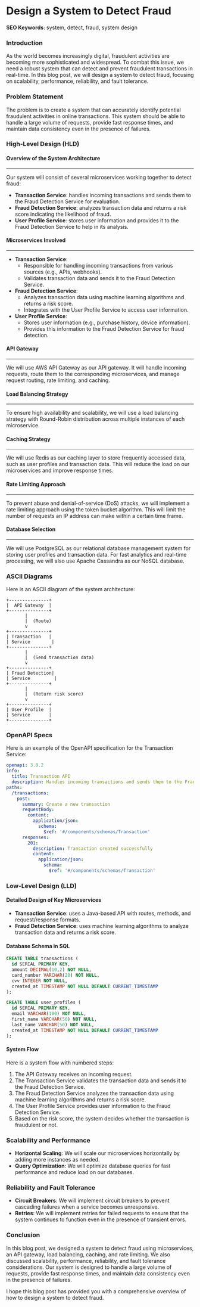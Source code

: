 **Design a System to Detect Fraud**
====================================

**SEO Keywords**: system, detect, fraud, system design

### Introduction

As the world becomes increasingly digital, fraudulent activities are becoming more sophisticated and widespread. To combat this issue, we need a robust system that can detect and prevent fraudulent transactions in real-time. In this blog post, we will design a system to detect fraud, focusing on scalability, performance, reliability, and fault tolerance.

### Problem Statement

The problem is to create a system that can accurately identify potential fraudulent activities in online transactions. This system should be able to handle a large volume of requests, provide fast response times, and maintain data consistency even in the presence of failures.

### High-Level Design (HLD)

#### Overview of the System Architecture
----------------------------------------

Our system will consist of several microservices working together to detect fraud:

* **Transaction Service**: handles incoming transactions and sends them to the Fraud Detection Service for evaluation.
* **Fraud Detection Service**: analyzes transaction data and returns a risk score indicating the likelihood of fraud.
* **User Profile Service**: stores user information and provides it to the Fraud Detection Service to help in its analysis.

#### Microservices Involved
---------------------------

* **Transaction Service**:
	+ Responsible for handling incoming transactions from various sources (e.g., APIs, webhooks).
	+ Validates transaction data and sends it to the Fraud Detection Service.
* **Fraud Detection Service**:
	+ Analyzes transaction data using machine learning algorithms and returns a risk score.
	+ Integrates with the User Profile Service to access user information.
* **User Profile Service**:
	+ Stores user information (e.g., purchase history, device information).
	+ Provides this information to the Fraud Detection Service for fraud detection.

#### API Gateway
-----------------

We will use AWS API Gateway as our API gateway. It will handle incoming requests, route them to the corresponding microservices, and manage request routing, rate limiting, and caching.

#### Load Balancing Strategy
-------------------------

To ensure high availability and scalability, we will use a load balancing strategy with Round-Robin distribution across multiple instances of each microservice.

#### Caching Strategy
---------------------

We will use Redis as our caching layer to store frequently accessed data, such as user profiles and transaction data. This will reduce the load on our microservices and improve response times.

#### Rate Limiting Approach
-------------------------

To prevent abuse and denial-of-service (DoS) attacks, we will implement a rate limiting approach using the token bucket algorithm. This will limit the number of requests an IP address can make within a certain time frame.

#### Database Selection
-----------------------

We will use PostgreSQL as our relational database management system for storing user profiles and transaction data. For fast analytics and real-time processing, we will also use Apache Cassandra as our NoSQL database.

### ASCII Diagrams

Here is an ASCII diagram of the system architecture:
```text
+---------------+
|  API Gateway  |
+---------------+
       |
       |  (Route)
       v
+---------------+
| Transaction   |
| Service        |
+---------------+
       |
       |  (Send transaction data)
       v
+---------------+
| Fraud Detection|
| Service         |
+---------------+
       |
       |  (Return risk score)
       v
+---------------+
| User Profile  |
| Service       |
+---------------+
```
### OpenAPI Specs

Here is an example of the OpenAPI specification for the Transaction Service:
```yaml
openapi: 3.0.2
info:
  title: Transaction API
  description: Handles incoming transactions and sends them to the Fraud Detection Service.
paths:
  /transactions:
    post:
      summary: Create a new transaction
      requestBody:
        content:
          application/json:
            schema:
              $ref: '#/components/schemas/Transaction'
      responses:
        201:
          description: Transaction created successfully
          content:
            application/json:
              schema:
                $ref: '#/components/schemas/Transaction'
```
### Low-Level Design (LLD)

#### Detailed Design of Key Microservices

* **Transaction Service**: uses a Java-based API with routes, methods, and request/response formats.
* **Fraud Detection Service**: uses machine learning algorithms to analyze transaction data and returns a risk score.

#### Database Schema in SQL
```sql
CREATE TABLE transactions (
  id SERIAL PRIMARY KEY,
  amount DECIMAL(10,2) NOT NULL,
  card_number VARCHAR(20) NOT NULL,
  cvv INTEGER NOT NULL,
  created_at TIMESTAMP NOT NULL DEFAULT CURRENT_TIMESTAMP
);

CREATE TABLE user_profiles (
  id SERIAL PRIMARY KEY,
  email VARCHAR(100) NOT NULL,
  first_name VARCHAR(50) NOT NULL,
  last_name VARCHAR(50) NOT NULL,
  created_at TIMESTAMP NOT NULL DEFAULT CURRENT_TIMESTAMP
);
```
#### System Flow

Here is a system flow with numbered steps:
1. The API Gateway receives an incoming request.
2. The Transaction Service validates the transaction data and sends it to the Fraud Detection Service.
3. The Fraud Detection Service analyzes the transaction data using machine learning algorithms and returns a risk score.
4. The User Profile Service provides user information to the Fraud Detection Service.
5. Based on the risk score, the system decides whether the transaction is fraudulent or not.

### Scalability and Performance

* **Horizontal Scaling**: We will scale our microservices horizontally by adding more instances as needed.
* **Query Optimization**: We will optimize database queries for fast performance and reduce load on our databases.

### Reliability and Fault Tolerance

* **Circuit Breakers**: We will implement circuit breakers to prevent cascading failures when a service becomes unresponsive.
* **Retries**: We will implement retries for failed requests to ensure that the system continues to function even in the presence of transient errors.

### Conclusion

In this blog post, we designed a system to detect fraud using microservices, an API gateway, load balancing, caching, and rate limiting. We also discussed scalability, performance, reliability, and fault tolerance considerations. Our system is designed to handle a large volume of requests, provide fast response times, and maintain data consistency even in the presence of failures.

I hope this blog post has provided you with a comprehensive overview of how to design a system to detect fraud.